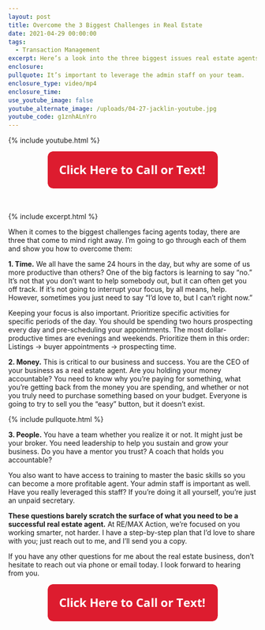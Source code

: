 ```yaml
---
layout: post
title: Overcome the 3 Biggest Challenges in Real Estate
date: 2021-04-29 00:00:00
tags:
  - Transaction Management
excerpt: Here’s a look into the three biggest issues real estate agents face daily.
enclosure:
pullquote: It’s important to leverage the admin staff on your team.
enclosure_type: video/mp4
enclosure_time:
use_youtube_image: false
youtube_alternate_image: /uploads/04-27-jacklin-youtube.jpg
youtube_code: g1znhALnYro
---
```

{% include youtube.html %}

<center><a href="tel:6306382600"><img width="345" height="75" src="uploads/Button - 345.png" /></a></center>

&nbsp;

{% include excerpt.html %}

When it comes to the biggest challenges facing agents today, there are three that come to mind right away. I’m going to go through each of them and show you how to overcome them:

**1\. Time.** We all have the same 24 hours in the day, but why are some of us more productive than others? One of the big factors is learning to say “no.” It’s not that you don’t want to help somebody out, but it can often get you off track. If it’s not going to interrupt your focus, by all means, help. However, sometimes you just need to say “I’d love to, but I can’t right now.”&nbsp;

Keeping your focus is also important. Prioritize specific activities for specific periods of the day. You should be spending two hours prospecting every day and pre-scheduling your appointments. The most dollar-productive times are evenings and weekends. Prioritize them in this order: Listings → buyer appointments → prospecting time.&nbsp;

**2\. Money.** This is critical to our business and success. You are the CEO of your business as a real estate agent. Are you holding your money accountable? You need to know why you’re paying for something, what you’re getting back from the money you are spending, and whether or not you truly need to purchase something based on your budget. Everyone is going to try to sell you the “easy” button, but it doesn’t exist.

{% include pullquote.html %}

**3\. People.** You have a team whether you realize it or not. It might just be your broker. You need leadership to help you sustain and grow your business. Do you have a mentor you trust? A coach that holds you accountable?&nbsp;

You also want to have access to training to master the basic skills so you can become a more profitable agent. Your admin staff is important as well. Have you really leveraged this staff? If you’re doing it all yourself, you’re just an unpaid secretary.

**These questions barely scratch the surface of what you need to be a successful real estate agent.** At RE/MAX Action, we’re focused on you working smarter, not harder. I have a step-by-step plan that I’d love to share with you; just reach out to me, and I’ll send you a copy.

If you have any other questions for me about the real estate business, don’t hesitate to reach out via phone or email today. I look forward to hearing from you.

<center><a href="tel:6306382600"><img width="345" height="75" src="uploads/Button - 345.png" /></a></center>
